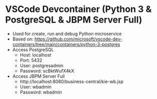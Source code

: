 # VSCode Devcontainer (Python 3 & PostgreSQL & JBPM Server Full)
* Used for create, run and debug Python microservice
* Based on: https://github.com/microsoft/vscode-dev-containers/tree/main/containers/python-3-postgres
* Access PostgreSQL
  * Host: localhost
  * Port: 5432
  * User: postgresadmin
  * Password: scBktWufX4kX
* Access JBPM Server Full
  * http://localhost:8080/business-central/kie-wb.jsp
  * User: wbadmin
  * Password: wbadmin